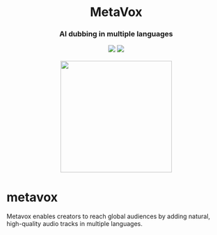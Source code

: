 <div align="center">
<h1 align="center"> MetaVox </h1> 
<h3>AI dubbing in multiple languages</br></h3>
<img src="https://img.shields.io/badge/Progress-0%25-red"> <img src="https://img.shields.io/badge/Feedback-Welcome-green">
</br>
</br>
<kbd>
<img src="https://github.com/dimastatz/whisper-flow/blob/da8b67c6180566b987854b2fb94670fee92e6682/docs/imgs/whisper-flow.png?raw=true" width="256px"> 
</kbd>
</div>


# metavox
Metavox enables creators to reach global audiences by adding natural, high-quality audio tracks in multiple languages.
